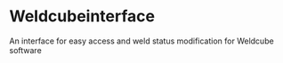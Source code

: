 # Weldcubeinterface
An interface for easy access and weld status modification for Weldcube software
